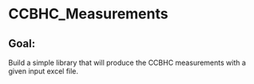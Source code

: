 # CCBHC_Measurements

## Goal:

Build a simple library that will produce the CCBHC measurements with a given input excel file.
